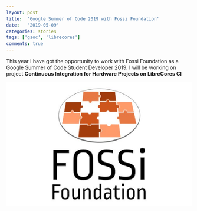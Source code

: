 ```yaml
---
layout: post
title:  'Google Summer of Code 2019 with Fossi Foundation'
date:   '2019-05-09'
categories: stories
tags: ['gsoc', 'librecores']
comments: true
---
```


This year I have got the opportunity to work with Fossi Foundation as a Google Summer of Code Student Developer 2019. I will be working on project <strong>Continuous Integration for Hardware Projects on LibreCores CI</strong>


<div class="image">
    <a href="/public/img/fossi.jpg">
        <img alt="'Project metrics' tab" src="/public/img/fossi.jpg" />
    </a>
</div>
